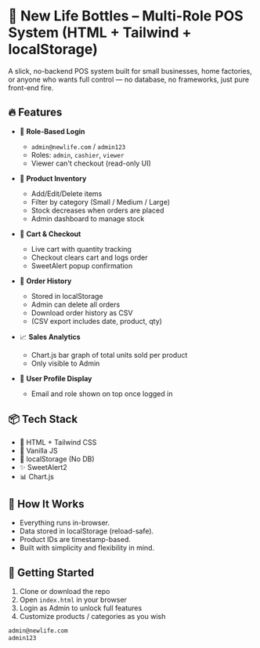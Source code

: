 # 🧃 New Life Bottles – Multi-Role POS System (HTML + Tailwind + localStorage)

A slick, no-backend POS system built for small businesses, home factories, or anyone who wants full control — no database, no frameworks, just pure front-end fire.

## 🔥 Features

- 🛂 **Role-Based Login**
  - `admin@newlife.com` / `admin123`
  - Roles: `admin`, `cashier`, `viewer`
  - Viewer can't checkout (read-only UI)
  
- 🛒 **Product Inventory**
  - Add/Edit/Delete items
  - Filter by category (Small / Medium / Large)
  - Stock decreases when orders are placed
  - Admin dashboard to manage stock

- 🧾 **Cart & Checkout**
  - Live cart with quantity tracking
  - Checkout clears cart and logs order
  - SweetAlert popup confirmation

- 📜 **Order History**
  - Stored in localStorage
  - Admin can delete all orders
  - Download order history as CSV
  - (CSV export includes date, product, qty)

- 📈 **Sales Analytics**
  - Chart.js bar graph of total units sold per product
  - Only visible to Admin

- 👤 **User Profile Display**
  - Email and role shown on top once logged in

## 📦 Tech Stack

- 💅 HTML + Tailwind CSS
- 🧠 Vanilla JS
- 💾 localStorage (No DB)
- ✨ SweetAlert2
- 📊 Chart.js

## 🧠 How It Works

- Everything runs in-browser.
- Data stored in localStorage (reload-safe).
- Product IDs are timestamp-based.
- Built with simplicity and flexibility in mind.

## 🚀 Getting Started

1. Clone or download the repo
2. Open `index.html` in your browser
3. Login as Admin to unlock full features
4. Customize products / categories as you wish

```bash
admin@newlife.com
admin123
